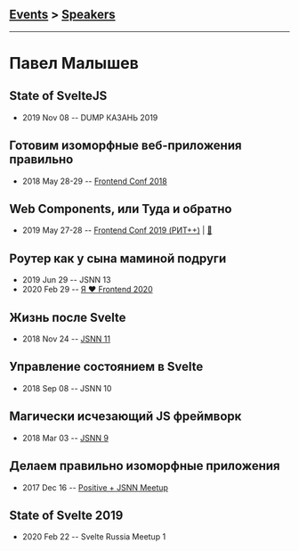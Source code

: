## [Events](../README.md) > [Speakers](../speakers.md)
---

# Павел Малышев

## State of SvelteJS
- 2019 Nov 08 -- DUMP КАЗАНЬ 2019    
## Готовим изоморфные веб-приложения правильно
- 2018 May 28-29 -- [Frontend Conf 2018](https://www.youtube.com/watch?v=sjzmYK9IjTE)    
## Web Components, или Туда и обратно
- 2019 May 27-28 -- [Frontend Conf 2019 (РИТ++)](https://www.youtube.com/watch?v=3mGZzHMT8g8)  | [:notebook:](https://docs.google.com/presentation/d/1ni5QAHqIPa9jE9D0m3d_XkefqrHdnFrSv26jKV9vl60/edit?usp=sharing)  
## Роутер как у сына маминой подруги
- 2019 Jun 29 -- JSNN 13    
- 2020 Feb 29 -- [Я ❤ Frontend 2020](https://youtu.be/kf5zccSyEso)    
## Жизнь после Svelte
- 2018 Nov 24 -- [JSNN 11](https://www.youtube.com/watch?v=VNDULWsmjQM)    
## Управление состоянием в Svelte
- 2018 Sep 08 -- JSNN 10    
## Магически исчезающий JS фреймворк
- 2018 Mar 03 -- [JSNN 9](https://youtu.be/laK43QpHYdg)    
## Делаем правильно изоморфные приложения
- 2017 Dec 16 -- [Positive + JSNN Meetup](https://www.youtube.com/watch?v=1V4BCFSs2LE)    
## State of Svelte 2019
- 2020 Feb 22 -- Svelte Russia Meetup 1    
